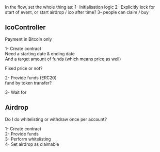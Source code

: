 
In the flow, set the whole thing as:
1- Initialisation logic
2- Explicitly lock for start of event, or start airdrop / ico after time? 
3- people can claim / buy 



## IcoController   
Payment in Bitcoin only  

1- Create contract   
Need a starting date & ending date  
And a target amount of funds (which means price as well)

Fixed price or not?  

2- Provide funds (ERC20)  
fund by token transfer?  

3- Wait for 


## Airdrop    

Do I do whitelisting or withdraw once per account? 

1- Create contract   
2- Provide funds  
3- Perform whitelisting   
4- Set airdrop as claimable  
